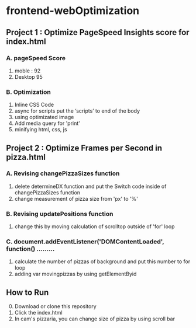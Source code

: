 # frontend-webOptimization

## Project 1 : Optimize PageSpeed Insights score for index.html
### A. pageSpeed Score
1. moble : 92
2. Desktop 95

### B. Optimization
1. Inline CSS Code 
2. async for scripts put the ‘scripts’ to end of the body
3. using optimizated image
4. Add media query for 'print'
5. minifying html, css, js


## Project 2 : Optimize Frames per Second in pizza.html
### A. Revising changePizzaSizes function 
1. delete determineDX function and put the Switch code inside of changePizzaSizes function
2. change measurement of pizza size from 'px' to '%'

### B. Revising updatePositions function 
1. change this by moving calculation of scrolltop outside of 'for' loop

### C. document.addEventListener('DOMContentLoaded', function() .........
1. calculate the number of pizzas of background and put this number to for loop
2. adding var movingpizzas by using getElementByid


## How to Run
0. Download or clone this repository
1. Click the index.html
2. In cam's pizzaria, you can change size of pizza by using scroll bar
